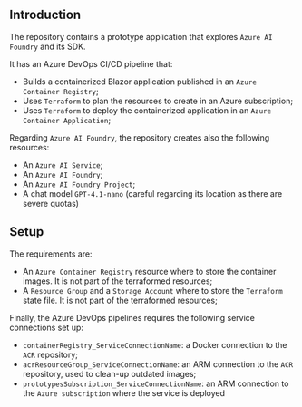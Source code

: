 ## Introduction

The repository contains a prototype application that explores `Azure AI Foundry` and its SDK. 

It has an Azure DevOps CI/CD pipeline that:

- Builds a containerized Blazor application published in an `Azure Container Registry`;
- Uses `Terraform` to plan the resources to create in an Azure subscription;
- Uses `Terraform` to deploy the containerized application in an `Azure Container Application`;

Regarding `Azure AI Foundry`, the repository creates also the following resources:

- An `Azure AI Service`;
- An `Azure AI Foundry`;
- An `Azure AI Foundry Project`;
- A chat model `GPT-4.1-nano` (careful regarding its location as there are severe quotas) 

## Setup

 The requirements are:

- An `Azure Container Registry` resource where to store the container images. It is not part of the terraformed resources;
- A `Resource Group` and a `Storage Account` where to store the `Terraform` state file. It is not part of the terraformed resources;

Finally, the Azure DevOps pipelines requires the following service connections set up:

- `containerRegistry_ServiceConnectionName`: a Docker connection to the `ACR` repository;
- `acrResourceGroup_ServiceConnectionName`: an ARM connection to the `ACR` repository, used to clean-up outdated images;
- `prototypesSubscription_ServiceConnectionName`: an ARM connection to the `Azure subscription` where the service is deployed

